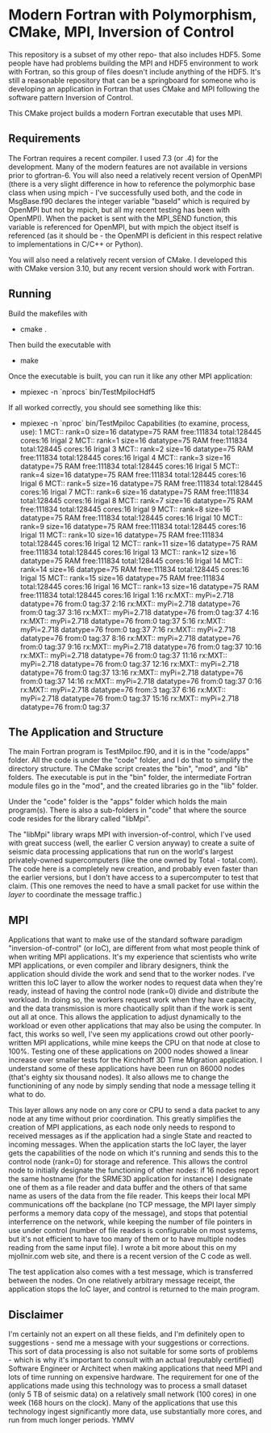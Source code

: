 Modern Fortran with Polymorphism, CMake, MPI, Inversion of Control
=============

This repository is a subset of my other repo- that also includes HDF5. Some people have had problems building the MPI and HDF5 environment to work with Fortran, so this group of files doesn't include anything of the HDF5. It's still a reasonable repository that can be a springboard for someone who is developing an application in Fortran that uses CMake and MPI following the software pattern Inversion of Control.

This CMake project builds a modern Fortran executable that uses MPI.


Requirements
-------------

The Fortran requires a recent compiler. I used 7.3 (or .4) for the development. Many of the modern features are not available in versions prior to gfortran-6.
You will also need a relatively recent version of OpenMPI (there is a very slight difference in how to reference the polymorphic base class when using mpich - I've successfully used both, and the code in MsgBase.f90 declares the integer variable "baseId" which is required by OpenMPI but not by mpich, but all my recent testing has been with OpenMPI). When the packet is sent with the MPI_SEND function, this variable is referenced for OpenMPI, but with mpich the object itself is referenced (as it should be - the OpenMPI is deficient in this respect relative to implementations in C/C++ or Python).

You will also need a relatively recent version of CMake. I developed this with CMake version 3.10, but any recent version should work with Fortran.


Running
-------------

Build the makefiles with
  - cmake .

Then build the executable with
  - make

Once the executable is built, you can run it like any other MPI application:
  - mpiexec -n \`nprocs\` bin/TestMpiIocHdf5

If all worked correctly, you should see something like this:

  - mpiexec -n \`nproc\` bin/TestMpiIoc 
  Capabilities (to examine, process, use):
            1 MCT:: rank=0 size=16 datatype=75 RAM free:111834 total:128445 cores:16 Irigal
            2 MCT:: rank=1 size=16 datatype=75 RAM free:111834 total:128445 cores:16 Irigal
            3 MCT:: rank=2 size=16 datatype=75 RAM free:111834 total:128445 cores:16 Irigal
            4 MCT:: rank=3 size=16 datatype=75 RAM free:111834 total:128445 cores:16 Irigal
            5 MCT:: rank=4 size=16 datatype=75 RAM free:111834 total:128445 cores:16 Irigal
            6 MCT:: rank=5 size=16 datatype=75 RAM free:111834 total:128445 cores:16 Irigal
            7 MCT:: rank=6 size=16 datatype=75 RAM free:111834 total:128445 cores:16 Irigal
            8 MCT:: rank=7 size=16 datatype=75 RAM free:111834 total:128445 cores:16 Irigal
            9 MCT:: rank=8 size=16 datatype=75 RAM free:111834 total:128445 cores:16 Irigal
            10 MCT:: rank=9 size=16 datatype=75 RAM free:111834 total:128445 cores:16 Irigal
            11 MCT:: rank=10 size=16 datatype=75 RAM free:111834 total:128445 cores:16 Irigal
            12 MCT:: rank=11 size=16 datatype=75 RAM free:111834 total:128445 cores:16 Irigal
            13 MCT:: rank=12 size=16 datatype=75 RAM free:111834 total:128445 cores:16 Irigal
            14 MCT:: rank=14 size=16 datatype=75 RAM free:111834 total:128445 cores:16 Irigal
            15 MCT:: rank=15 size=16 datatype=75 RAM free:111834 total:128445 cores:16 Irigal
            16 MCT:: rank=13 size=16 datatype=75 RAM free:111834 total:128445 cores:16 Irigal
  1:16 rx:MXT:: myPi=2.718 datatype=76 from:0 tag:37
  2:16 rx:MXT:: myPi=2.718 datatype=76 from:0 tag:37
  3:16 rx:MXT:: myPi=2.718 datatype=76 from:0 tag:37
  4:16 rx:MXT:: myPi=2.718 datatype=76 from:0 tag:37
  5:16 rx:MXT:: myPi=2.718 datatype=76 from:0 tag:37
  7:16 rx:MXT:: myPi=2.718 datatype=76 from:0 tag:37
  8:16 rx:MXT:: myPi=2.718 datatype=76 from:0 tag:37
  9:16 rx:MXT:: myPi=2.718 datatype=76 from:0 tag:37
  10:16 rx:MXT:: myPi=2.718 datatype=76 from:0 tag:37
  11:16 rx:MXT:: myPi=2.718 datatype=76 from:0 tag:37
  12:16 rx:MXT:: myPi=2.718 datatype=76 from:0 tag:37
  13:16 rx:MXT:: myPi=2.718 datatype=76 from:0 tag:37
  14:16 rx:MXT:: myPi=2.718 datatype=76 from:0 tag:37
  0:16 rx:MXT:: myPi=2.718 datatype=76 from:3 tag:37
  6:16 rx:MXT:: myPi=2.718 datatype=76 from:0 tag:37
  15:16 rx:MXT:: myPi=2.718 datatype=76 from:0 tag:37


The Application and Structure
-------------

The main Fortran program is TestMpiIoc.f90, and it is in the "code/apps" folder. All the code is under the "code" folder, and I do that to simplify the directory structure. The CMake script creates the "bin", "mod", and "lib" folders. The executable is put in the "bin" folder, the intermediate Fortran module files go in the "mod", and the created libraries go in the "lib" folder.

Under the "code" folder is the "apps" folder which holds the main program(s). There is also a sub-folders in "code" that where the source code resides for the library called "libMpi".

The "libMpi" library wraps MPI with inversion-of-control, which I've used with great success (well, the earlier C version anyway) to create a suite of seismic data processing applications that run on the world's largest privately-owned supercomputers (like the one owned by Total - total.com). The code here is a completely new creation, and probably even faster than the earlier versions, but I don't have access to a supercomputer to test that claim. (This one removes the need to have a small packet for use within the *layer* to coordinate the message traffic.)


MPI
-------------

Applications that want to make use of the standard software paradigm "inversion-of-control" (or IoC), are different from what most people think of when writing MPI applications. It's my experience that scientists who write MPI applications, or even compiler and library designers, think the application should divide the work and send that to the worker nodes. I've written this IoC layer to allow the worker nodes to request data when they're ready, instead of having the control node (rank=0) divide and distribute the workload. In doing so, the workers request work when they have capacity, and the data transmission is more chaotically split than if the work is sent out all at once. This allows the application to adjust dynamically to the workload or even other applications that may also be using the computer. In fact, this works so well, I've seen my applications crowd out other poorly-written MPI applications, while mine keeps the CPU on that node at close to 100%. Testing one of these applications on 2000 nodes showed a linear increase over smaller tests for the Kirchhoff 3D Time Migration application. I understand some of these applications have been run on 86000 nodes (that's eighty six thousand nodes). It also allows me to change the functionining of any node by simply sending that node a message telling it what to do.

This layer allows any node on any core or CPU to send a data packet to any node at any time without prior coordination. This greatly simplifies the creation of MPI applications, as each node only needs to respond to received messages as if the application had a single State and reacted to incoming messages. When the application starts the IoC layer, the layer gets the capabilities of the node on which it's running and sends this to the control node (rank=0) for storage and reference. This allows the control node to initially designate the functioning of other nodes: if 16 nodes report the same hostname (for the SRME3D application for instance) I designate one of them as a file reader and data buffer and the others of that same name as users of the data from the file reader. This keeps their local MPI communications off the backplane (no TCP message, the MPI layer simply performs a memory data copy of the message), and stops that potential interferrence on the network, while keeping the number of file pointers in use under control (number of file readers is configurable on most systems, but it's not efficient to have too many of them or to have multiple nodes reading from the same input file). I wrote a bit more about this on my mjollnir.com web site, and there is a recent version of the C code as well.

The test application also comes with a test message, which is transferred between the nodes. On one relatively arbitrary message receipt, the application stops the IoC layer, and control is returned to the main program.



Disclaimer
-------------

I'm certainly not an expert on all these fields, and I'm definitely open to suggestions - send me a message with your suggestions or corrections.
This sort of data processing is also not suitable for some sorts of problems - which is why it's important to consult with an actual (reputably certified) Software Engineer or Architect when making applications that need MPI and lots of time running on expensive hardware.
The requirement for one of the applications made using this technology was to process a small dataset (only 5 TB of seismic data) on a relatively small network (100 cores) in one week (168 hours on the clock). Many of the applications that use this technology ingest significantly more data, use substantially more cores, and run from much longer periods.
YMMV

